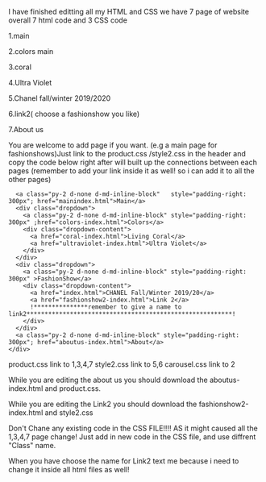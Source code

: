 I have finished editting all my HTML and CSS
we have 7 page of website overall
7 html code and 3 CSS code

1.main

2.colors main

3.coral

4.Ultra Violet

5.Chanel fall/winter 2019/2020

6.link2( choose a fashionshow you like)

7.About us

You are welcome to add page if you want. (e.g a main page for fashionshows)Just link to the product.css /style2.css in the header and copy the code below right after <body> will built up the connections between each pages (remember to add your link inside it as well! so i can add it to all the other pages)

<nav class="site-header sticky-top py-1">
    <div class="container1 d-flex flex-column flex-md-row justify-content-between">

      <a class="py-2 d-none d-md-inline-block"   style="padding-right: 300px"; href="mainindex.html">Main</a>
      <div class="dropdown">
        <a class="py-2 d-none d-md-inline-block" style="padding-right: 300px" ;href="colors-index.html">Colors</a>
        <div class="dropdown-content">
          <a href="coral-index.html">Living Coral</a>
          <a href="ultraviolet-index.html">Ultra Violet</a>
        </div>
      </div>
      <div class="dropdown">
        <a class="py-2 d-none d-md-inline-block" style="padding-right: 300px" >FashionShow</a>
        <div class="dropdown-content">
          <a href="index.html">CHANEL Fall/Winter 2019/20</a>
          <a href="fashionshow2-index.html">Link 2</a> 
          !***************remember to give a name to link2*********************************************************!
        </div>
      </div>
      <a class="py-2 d-none d-md-inline-block" style="padding-right: 300px"; href="aboutus-index.html">About</a>
    </div>
  </nav>
  
  product.css link to 1,3,4,7
  style2.css link to 5,6
  carousel.css link to 2
  
  While you are editing the about us you should download the aboutus-index.html and product.css.
  
  
 While you are editing the Link2 you should download the fashionshow2-index.html and style2.css
  
  Don't Chane any existing code in the CSS FILE!!!! AS it might caused all the 1,3,4,7 page change!
  Just add in new code in the CSS file, and use diffrent "Class" name. 
  
  When you have choose the name for Link2 text me because i need to change it inside all  html files as well!
  
  
